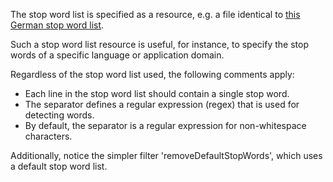 The stop word list is specified as a resource, e.g. a file identical to
[this German stop word list](https://raw.githubusercontent.com/stopwords-iso/stopwords-de/refs/heads/master/stopwords-de.txt).

Such a stop word list resource is useful, for instance, to specify the stop words of a specific language or
application domain.

Regardless of the stop word list used, the following comments apply:

* Each line in the stop word list should contain a single stop word.
* The separator defines a regular expression (regex) that is used for detecting words.
* By default, the separator is a regular expression for non-whitespace characters.

Additionally, notice the simpler filter 'removeDefaultStopWords', which uses a default stop word list.
